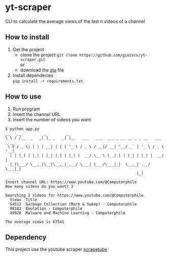 # yt-scraper

CLI to calculate the average views of the last n videos of a channel

## How to install

1) Get the project
    - clone the project `git clone https://github.com/gioisco/yt-scraper.git`  
  or
    - download the [zip](https://github.com/gioisco/yt-scraper/archive/refs/heads/main.zip) file 
2) Install dependecies  
   `pip install -r requirements.txt`
   
## How to use

1) Run program  
2) Insert the channel URL
3) Insert the number of videos you want
   
```
$ python app.py 
__   __          _         _                                               
\ \ / /__  _   _| |_ _   _| |__   ___   ___  ___ _ __ __ _ _ __   ___ _ __ 
 \ V / _ \| | | | __| | | | '_ \ / _ \ / __|/ __| '__/ _` | '_ \ / _ \ '__|
  | | (_) | |_| | |_| |_| | |_) |  __/ \__ \ (__| | | (_| | |_) |  __/ |   
  |_|\___/ \__,_|\__|\__,_|_.__/ \___| |___/\___|_|  \__,_| .__/ \___|_|   
                                                          |_|              

Insert channel URL: https://www.youtube.com/@Computerphile
How many videos do you want? 3

Searching 3 videos for https://www.youtube.com/@Computerphile
  Views  Title                                                       
  54512  Garbage Collection (Mark & Sweep) - Computerphile           
  98182  Emulation - Computerphile                                   
  49928  Malware and Machine Learning - Computerphile                

The average views is 67541
```
 
## Dependency

This project use the youtube scraper [scrapetube](https://github.com/dermasmid/scrapetube)

